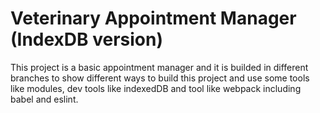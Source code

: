 # Veterinary Appointment Manager (IndexDB version)
This project is a basic appointment manager and it is builded in different branches to show different ways to build this project and use some tools like modules, dev tools like indexedDB and tool like webpack including babel and eslint.
